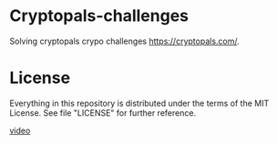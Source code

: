 # Cryptopals-challenges
Solving cryptopals crypo challenges https://cryptopals.com/.

# License

Everything in this repository is distributed under the terms of the MIT License. See file "LICENSE" for further reference.


<a href="https://www.youtube.com/watch?v=ra_6jVZ5y1A">video</a>
